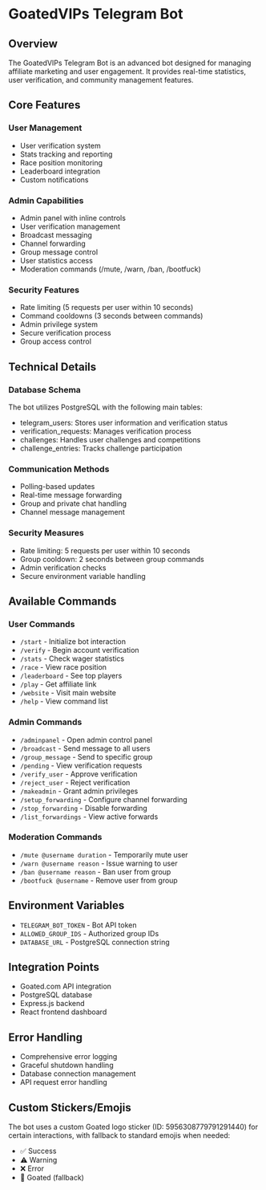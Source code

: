 # GoatedVIPs Telegram Bot

## Overview

The GoatedVIPs Telegram Bot is an advanced bot designed for managing affiliate marketing and user engagement. It provides real-time statistics, user verification, and community management features.

## Core Features

### User Management

- User verification system
- Stats tracking and reporting
- Race position monitoring
- Leaderboard integration
- Custom notifications

### Admin Capabilities

- Admin panel with inline controls
- User verification management
- Broadcast messaging
- Channel forwarding
- Group message control
- User statistics access
- Moderation commands (/mute, /warn, /ban, /bootfuck)

### Security Features

- Rate limiting (5 requests per user within 10 seconds)
- Command cooldowns (3 seconds between commands)
- Admin privilege system
- Secure verification process
- Group access control

## Technical Details

### Database Schema

The bot utilizes PostgreSQL with the following main tables:

- telegram_users: Stores user information and verification status
- verification_requests: Manages verification process
- challenges: Handles user challenges and competitions
- challenge_entries: Tracks challenge participation

### Communication Methods

- Polling-based updates
- Real-time message forwarding
- Group and private chat handling
- Channel message management

### Security Measures

- Rate limiting: 5 requests per user within 10 seconds
- Group cooldown: 2 seconds between group commands
- Admin verification checks
- Secure environment variable handling

## Available Commands

### User Commands

- `/start` - Initialize bot interaction
- `/verify` - Begin account verification
- `/stats` - Check wager statistics
- `/race` - View race position
- `/leaderboard` - See top players
- `/play` - Get affiliate link
- `/website` - Visit main website
- `/help` - View command list

### Admin Commands

- `/adminpanel` - Open admin control panel
- `/broadcast` - Send message to all users
- `/group_message` - Send to specific group
- `/pending` - View verification requests
- `/verify_user` - Approve verification
- `/reject_user` - Reject verification
- `/makeadmin` - Grant admin privileges
- `/setup_forwarding` - Configure channel forwarding
- `/stop_forwarding` - Disable forwarding
- `/list_forwardings` - View active forwards

### Moderation Commands

- `/mute @username duration` - Temporarily mute user
- `/warn @username reason` - Issue warning to user
- `/ban @username reason` - Ban user from group
- `/bootfuck @username` - Remove user from group

## Environment Variables

- `TELEGRAM_BOT_TOKEN` - Bot API token
- `ALLOWED_GROUP_IDS` - Authorized group IDs
- `DATABASE_URL` - PostgreSQL connection string

## Integration Points

- Goated.com API integration
- PostgreSQL database
- Express.js backend
- React frontend dashboard

## Error Handling

- Comprehensive error logging
- Graceful shutdown handling
- Database connection management
- API request error handling

## Custom Stickers/Emojis

The bot uses a custom Goated logo sticker (ID: 5956308779791291440) for certain interactions, with fallback to standard emojis when needed:

- ✅ Success
- ⚠️ Warning
- ❌ Error
- 🐐 Goated (fallback)
